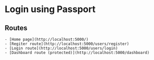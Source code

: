 # Login using Passport

## Routes
    - [Home page](http://localhost:5000/)
    - [Regiter route](http://localhost:5000/users/register)
    - [Login route](http://localhost:5000/users/login)   
    - [Dashboard route (protected)](http://localhost:5000/dashboard)
